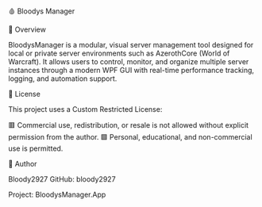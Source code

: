 🩸 Bloodys Manager








🧠 Overview

BloodysManager is a modular, visual server management tool designed for local or private server environments such as AzerothCore (World of Warcraft).
It allows users to control, monitor, and organize multiple server instances through a modern WPF GUI with real-time performance tracking, logging, and automation support.


🧾 License

This project uses a Custom Restricted License:

🟥 Commercial use, redistribution, or resale is not allowed without explicit permission from the author.
🟩 Personal, educational, and non-commercial use is permitted.

👤 Author

Bloody2927
GitHub: bloody2927

Project: BloodysManager.App
